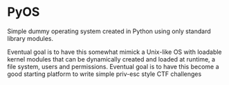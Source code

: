 # PyOS

Simple dummy operating system created in Python using only standard library modules.

Eventual goal is to have this somewhat mimick a Unix-like OS with loadable kernel modules that can be dynamically created and loaded at runtime, a file system, users and permissions. Eventual goal is to have this become a good starting platform to write simple priv-esc style CTF challenges
